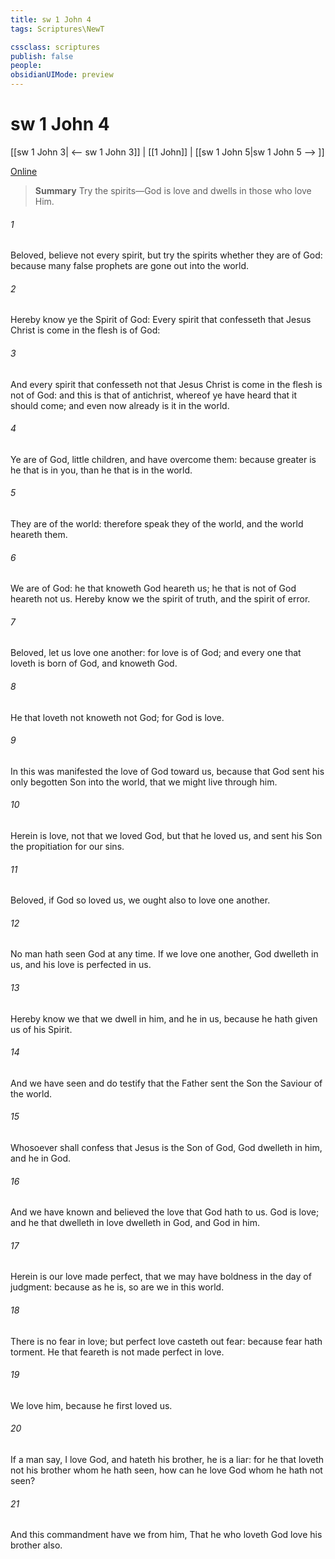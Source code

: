 ```yaml
---
title: sw 1 John 4
tags: Scriptures\NewT

cssclass: scriptures
publish: false
people:
obsidianUIMode: preview
---
```


# sw 1 John 4
[[sw 1 John 3| <-- sw 1 John 3]] | [[1 John]] | [[sw 1 John 5|sw 1 John 5 --> ]]

[Online](https://churchofjesuschrist.org/study/scriptures/nt/1-jn/4?lang=eng)

> __Summary__
Try the spirits—God is love and dwells in those who love Him.

###### 1 
Beloved, believe not every spirit, but try the spirits whether they are of God: because many false prophets are gone out into the world.

###### 2 
Hereby know ye the Spirit of God: Every spirit that confesseth that Jesus Christ is come in the flesh is of God:

###### 3 
And every spirit that confesseth not that Jesus Christ is come in the flesh is not of God: and this is that  of antichrist, whereof ye have heard that it should come; and even now already is it in the world.

###### 4 
Ye are of God, little children, and have overcome them: because greater is he that is in you, than he that is in the world.

###### 5 
They are of the world: therefore speak they of the world, and the world heareth them.

###### 6 
We are of God: he that knoweth God heareth us; he that is not of God heareth not us. Hereby know we the spirit of truth, and the spirit of error.

###### 7 
Beloved, let us love one another: for love is of God; and every one that loveth is born of God, and knoweth God.

###### 8 
He that loveth not knoweth not God; for God is love.

###### 9 
In this was manifested the love of God toward us, because that God sent his only begotten Son into the world, that we might live through him.

###### 10 
Herein is love, not that we loved God, but that he loved us, and sent his Son  the propitiation for our sins.

###### 11 
Beloved, if God so loved us, we ought also to love one another.

###### 12 
No man hath seen God at any time. If we love one another, God dwelleth in us, and his love is perfected in us.

###### 13 
Hereby know we that we dwell in him, and he in us, because he hath given us of his Spirit.

###### 14 
And we have seen and do testify that the Father sent the Son  the Saviour of the world.

###### 15 
Whosoever shall confess that Jesus is the Son of God, God dwelleth in him, and he in God.

###### 16 
And we have known and believed the love that God hath to us. God is love; and he that dwelleth in love dwelleth in God, and God in him.

###### 17 
Herein is our love made perfect, that we may have boldness in the day of judgment: because as he is, so are we in this world.

###### 18 
There is no fear in love; but perfect love casteth out fear: because fear hath torment. He that feareth is not made perfect in love.

###### 19 
We love him, because he first loved us.

###### 20 
If a man say, I love God, and hateth his brother, he is a liar: for he that loveth not his brother whom he hath seen, how can he love God whom he hath not seen?

###### 21 
And this commandment have we from him, That he who loveth God love his brother also.

